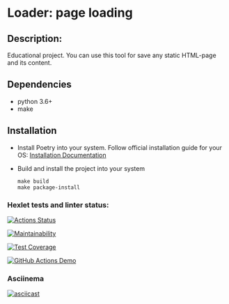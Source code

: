 # Loader: page loading
## Description:

Educational project.
You can use this tool for save any static HTML-page and its content.

## Dependencies

- python 3.6+
- make

## Installation

- Install Poetry into your system. Follow official installation guide for your OS: 
  [Installation Documentation](https://python-poetry.org/docs/#installation)

- Build and install the project into your system
  ```
  make build
  make package-install
  ```

### Hexlet tests and linter status:
[![Actions Status](https://github.com/foxy-chay/python-project-lvl3/workflows/hexlet-check/badge.svg)](https://github.com/foxy-chay/python-project-lvl3/actions)

[![Maintainability](https://api.codeclimate.com/v1/badges/fd8c1d51b5d2d6723f8b/maintainability)](https://codeclimate.com/github/foxy-chay/python-project-lvl3/maintainability)

[![Test Coverage](https://api.codeclimate.com/v1/badges/fd8c1d51b5d2d6723f8b/test_coverage)](https://codeclimate.com/github/foxy-chay/python-project-lvl3/test_coverage)

[![GitHub Actions Demo](https://github.com/foxy-chay/python-project-lvl3/actions/workflows/github-actions-demo.yml/badge.svg)](https://github.com/foxy-chay/python-project-lvl3/actions/workflows/github-actions-demo.yml)

### Asciinema
[![asciicast](https://asciinema.org/a/2Od0UXc2WipdziPulTSwZ8xFl.svg)](https://asciinema.org/a/2Od0UXc2WipdziPulTSwZ8xFl)

